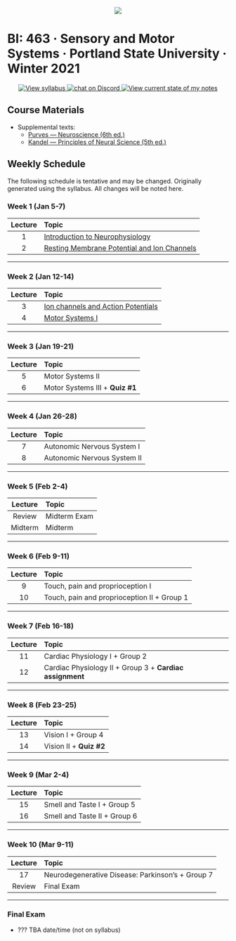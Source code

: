 <p align="center">
  <a title="Join BI: 463 Discord Server 🥳" href="https://discord.gg/DHGub8zxzZ">
  <img src="../assets/images/bi-463.ico" />
  </a>
</p>

# BI: 463 · Sensory and Motor Systems · Portland State University · Winter 2021

 <p align="center">
    <a href="motor-and-sensory-W21.pdf">
    <img title="View syllabus" src="https://img.shields.io/badge/BI: 463-Syllabus-informational?logo=adobe-acrobat-reader" >
    </a>
    <a href="https://discord.gg/DHGub8zxzZ">
  <img title="Join BI: 463 Discord Server 🥳" src="https://img.shields.io/discord/790760762418659349?logo=discord"
   alt="chat on Discord">
    </a>
    <a href="bi-463.pdf">
    <img title="View current state of my notes" src="https://img.shields.io/badge/My Notes-not started-important?logo=latex" >
    </a>
</p>

## **Course Materials**

- Supplemental texts:
  - [Purves &mdash; Neuroscience (6th ed.)](https://1lib.us/book/5481039/fb91d9)
  - [Kandel &mdash; Principles of Neural Science (5th ed.) ](https://1lib.us/book/2477222/4a05ed)

## **Weekly Schedule**

The following schedule is tentative and may be changed. Originally generated using the syllabus. All changes will be noted here.

### **Week 1** (Jan 5-7)

| Lecture | Topic                                                               |
| :-----: | :------------------------------------------------------------------ |
|    1    | [Introduction to Neurophysiology](slides/lecture-1.pdf)             |
|    2    | [Resting Membrane Potential and Ion Channels](slides/lecture-2.pdf) |

---

### **Week 2** (Jan 12-14)

| Lecture | Topic                                                  |
| :-----: | :----------------------------------------------------- |
|    3    | [Ion channels and Action Potentials](slides/lecture-3) |
|    4    | [Motor Systems I](slides/lecture-4)                    |

---

### **Week 3** (Jan 19-21)

| Lecture | Topic                           |
| :-----: | :------------------------------ |
|    5    | Motor Systems II                |
|    6    | Motor Systems III + **Quiz #1** |

---

### **Week 4** (Jan 26-28)

| Lecture | Topic                       |
| :-----: | :-------------------------- |
|    7    | Autonomic Nervous System I  |
|    8    | Autonomic Nervous System II |

---

### **Week 5** (Feb 2-4)

| Lecture | Topic        |
| :-----: | :----------- |
| Review  | Midterm Exam |
| Midterm | Midterm      |

---

### **Week 6** (Feb 9-11)

| Lecture | Topic                                       |
| :-----: | :------------------------------------------ |
|    9    | Touch, pain and proprioception I            |
|   10    | Touch, pain and proprioception II + Group 1 |

---

### **Week 7** (Feb 16-18)

| Lecture | Topic                                                    |
| :-----: | :------------------------------------------------------- |
|   11    | Cardiac Physiology I + Group 2                           |
|   12    | Cardiac Physiology II + Group 3 + **Cardiac assignment** |

---

### **Week 8** (Feb 23-25)

| Lecture | Topic                   |
| :-----: | :---------------------- |
|   13    | Vision I + Group 4      |
|   14    | Vision II + **Quiz #2** |

---

### **Week 9** (Mar 2-4)

| Lecture | Topic                        |
| :-----: | :--------------------------- |
|   15    | Smell and Taste I + Group 5  |
|   16    | Smell and Taste II + Group 6 |

---

### **Week 10** (Mar 9-11)

| Lecture | Topic                                            |
| :-----: | :----------------------------------------------- |
|   17    | Neurodegenerative Disease: Parkinson’s + Group 7 |
| Review  | Final Exam                                       |

---

### **Final Exam**

- ??? TBA date/time (not on syllabus)
